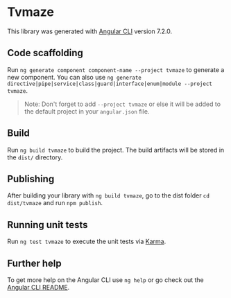 # Tvmaze

This library was generated with [Angular CLI](https://github.com/angular/angular-cli) version 7.2.0.

## Code scaffolding

Run `ng generate component component-name --project tvmaze` to generate a new component. You can also use `ng generate directive|pipe|service|class|guard|interface|enum|module --project tvmaze`.
> Note: Don't forget to add `--project tvmaze` or else it will be added to the default project in your `angular.json` file. 

## Build

Run `ng build tvmaze` to build the project. The build artifacts will be stored in the `dist/` directory.

## Publishing

After building your library with `ng build tvmaze`, go to the dist folder `cd dist/tvmaze` and run `npm publish`.

## Running unit tests

Run `ng test tvmaze` to execute the unit tests via [Karma](https://karma-runner.github.io).

## Further help

To get more help on the Angular CLI use `ng help` or go check out the [Angular CLI README](https://github.com/angular/angular-cli/blob/master/README.md).
